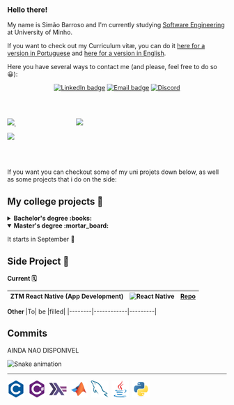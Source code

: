 ### Hello there! 

My name is Simão Barroso and I'm currently studying [Software Engineering](https://www.uminho.pt/pt/ensino/oferta-educativa/cursos-conferentes-a-grau/_layouts/15/uminho.portalum.ui/pages/catalogocursodetail.aspx?itemid=4079&catid=12) at University of Minho. 

<!--I finished my licentiate degree in July of 2023 and I'm going to start my masters in September. -->

If you want to check out my Curriculum vitæ, you can do it [here for a version in Portuguese](https://github.com/simaobarroso/simaobarroso/blob/main/Simao_Barroso_cv.pdf) and [here for a version in English](https://www.youtube.com/watch?v=Qklvh5Cp_Bs).

Here you have several ways to contact me (and please, feel free to do so 😀):
<div align="center">

  <a href="">[![LinkedIn badge](https://img.shields.io/badge/LinkedIn-0077B5?style=for-the-badge&logo=linkedin&logoColor=white)](https://www.linkedin.com/in/sim%C3%A3o-barroso-629420244/)</a>
  <a href="">[![Email badge](https://img.shields.io/badge/Gmail-D14836?style=for-the-badge&logo=gmail&logoColor=white)](mailto:simaoalvimbarroso@gmail.com)</a>
  <a href="">[![Discord](https://img.shields.io/badge/Discord-%235865F2.svg?style=for-the-badge&logo=discord&logoColor=white)](http://discordapp.com/users/453571816376500244)</a>

</div>

<br/><br/> 

<p float="left">
  <a href="https://github.com/simaobarroso">
  <img src="https://github-readme-stats.vercel.app/api?username=simaobarroso&show_icons=true&theme=dracula&include_all_commits=true&count_private=tru" height="180em"/>
    </div>
  </a>
  &nbsp; &nbsp; &nbsp; &nbsp;&nbsp; &nbsp; &nbsp; &nbsp;&nbsp; &nbsp; &nbsp; &nbsp; &nbsp; &nbsp;&nbsp; &nbsp; &nbsp; &nbsp; &nbsp; 
  <a href="https://www.uminho.pt/PT">
  <img src="https://upload.wikimedia.org/wikipedia/commons/9/93/EEUMLOGO.png" width="200" /> 
</p>

<div align="left">
  <a href="https://github.com/simaobarroso">
  <img height="141em" src="https://github-readme-stats.vercel.app/api/top-langs/?username=simaobarroso&layout=compact&langs_count=8&theme=dracula"/>
</a>
</div>



<br/><br/> 

If you want you can checkout some of my uni projets down below, as well as some projects that i do on the side:

## My college projects :floppy_disk:
<!-- start college projects section -->
<details>
<summary><b> Bachelor's degree :books:</b></summary>

### 1st year

| **UC** (course)                                                                        |      **Linguagem(ns)** (Language(s))      |  **Repositório(s)** (Repository(ies)) |
|:--:|:--:|:--:|
|**Programação Funcional** (Functional Programming) | ![Haskell](https://img.shields.io/badge/Haskell-5D4F85?style=for-the-badge&logo=haskell&logoColor=white) | [Exercises]()
|**Laboratórios de Informática I** (Informatic Labs I) | ![Haskell](https://img.shields.io/badge/Haskell-5D4F85?style=for-the-badge&logo=haskell&logoColor=white) | [Project](https://github.com/simaobarroso/LI1_Pacman)
|**Programação Imperativa** (Imperative Programming) | ![C badge](https://img.shields.io/badge/C-00599C?style=for-the-badge&logo=c&logoColor=white) | [Exercises]()
|**Laboratórios de Informática II** (Informatic Labs II) | ![C badge](https://img.shields.io/badge/C-00599C?style=for-the-badge&logo=c&logoColor=white) | [Project]()

### 2nd year

### 3rd year

</details>

<details open>
<summary><b> Master's degree :mortar_board:</b></summary>
  
It starts in September 🤞

</details>


## Side Project :rainbow: 

<b> Current 🗓️ </b>
  
|**ZTM React Native** (App Development) | ![React Native](https://img.shields.io/badge/react_native-%2320232a.svg?style=for-the-badge&logo=react&logoColor=%2361DAFB) | [Repo](https://github.com/simaobarroso/ZTM-React-Native) |
|--------|------------|---------|

<b> Other </b>
|To| be |filled|
|--------|------------|---------|






## Commits
<div>
  AINDA NAO DISPONIVEL
  
  ![Snake animation](https://github.com/simaobarroso/simaobarroso/blob/output/github-contribution-grid-snake.svg)

</div>


---

<div>
  <img src="https://github.com/devicons/devicon/blob/master/icons/c/c-plain.svg" title="C" alt="C" width="40" height="40"/>&nbsp; 
  <img src="https://github.com/devicons/devicon/blob/master/icons/csharp/csharp-plain.svg" title="C Sharp" alt="C Sharp" width="40" height="40"/>&nbsp;
  <img src="https://github.com/devicons/devicon/blob/master/icons/haskell/haskell-original.svg" title="Haskell" alt="Haskell" width="40" height="40"/>&nbsp;
  <img src="https://github.com/devicons/devicon/blob/master/icons/matlab/matlab-original.svg" title="Matlab" alt="Matlab" width="40" height="40"/>&nbsp;
  <img src="https://github.com/devicons/devicon/blob/master/icons/mysql/mysql-original.svg" title="MySql" alt="MySql" width="40" height="40"/>&nbsp;
  <img src="https://github.com/devicons/devicon/blob/master/icons/java/java-original.svg" title="Java" alt="Java" width="40" height="40"/>&nbsp;
  <img src="https://github.com/devicons/devicon/blob/master/icons/python/python-original.svg" title="Python" alt="Python" width="40" height="40"/>&nbsp;
 
</div>

<!--
https://app.flowcv.com/   -> Para fazer curriculos

https://ileriayo.github.io/markdown-badges/

Por mais try connect me


**simaobarroso/simaobarroso** is a ✨ _special_ ✨ repository because its `README.md` (this file) appears on your GitHub profile.

Here are some ideas to get you started:

- 🔭 I’m currently working on ...
- 🌱 I’m currently learning ...
- 👯 I’m looking to collaborate on ...
- 🤔 I’m looking for help with ...
- 💬 Ask me about ...
- 📫 How to reach me: ...
- 😄 Pronouns: ...
- ⚡ Fun fact: ...
-->
